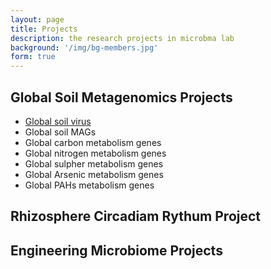 ```yaml
---
layout: page
title: Projects
description: the research projects in microbma lab
background: '/img/bg-members.jpg'
form: true
---
```


## Global Soil Metagenomics Projects

- [Global soil virus](/project/gsv.md)
- Global soil MAGs
- Global carbon metabolism genes
- Global nitrogen metabolism genes
- Global sulpher metabolism genes
- Global Arsenic metabolism genes
- Global PAHs metabolism genes

## Rhizosphere Circadiam Rythum Project


## Engineering Microbiome Projects
